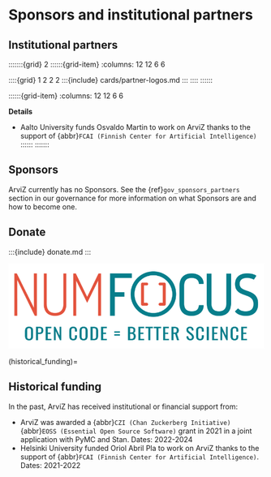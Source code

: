 # Sponsors and institutional partners
## Institutional partners
:::::::{grid} 2
::::::{grid-item}
:columns: 12 12 6 6

::::{grid} 1 2 2 2
:::{include} cards/partner-logos.md
:::
::::
::::::

::::::{grid-item}
:columns: 12 12 6 6

**Details**

* Aalto University funds Osvaldo Martin to work on ArviZ thanks to the support of
  {abbr}`FCAI (Finnish Center for Artificial Intelligence)`
::::::
:::::::

## Sponsors
ArviZ currently has no Sponsors.
See the {ref}`gov_sponsors_partners` section in our governance for more information
on what Sponsors are and how to become one.

## Donate
:::{include} donate.md
:::

[![NumFOCUS](sphinx/NumFocus.png)](https://numfocus.org)

(historical_funding)=
## Historical funding
In the past, ArviZ has received institutional or financial support from:

* ArviZ was awarded a {abbr}`CZI (Chan Zuckerberg Initiative)` {abbr}`EOSS (Essential Open Source Software)`
  grant in 2021 in a joint application with PyMC and Stan. Dates: 2022-2024
* Helsinki University funded Oriol Abril Pla to work on ArviZ thanks to the support of
  {abbr}`FCAI (Finnish Center for Artificial Intelligence)`. Dates: 2021-2022
